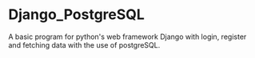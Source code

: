 # Django_PostgreSQL
A basic program for python's web framework Django with login, register and fetching data with the use of postgreSQL.
